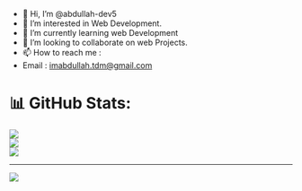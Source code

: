 - 👋 Hi, I’m @abdullah-dev5
- 👀 I’m interested in Web Development.
- 🌱 I’m currently learning web Development
- 💞️ I’m looking to collaborate on web Projects.
- 📫 How to reach me :
- Email : imabdullah.tdm@gmail.com  

<!---
abdullah-dev5/abdullah-dev5 is a ✨ special ✨ repository because its `README.md` (this file) appears on your GitHub profile.
You can click the Preview link to take a look at your changes.
--->


# 📊 GitHub Stats:
![](https://github-readme-stats.vercel.app/api?username=abdullah-dev5&theme=prussian&hide_border=false&include_all_commits=true&count_private=true)<br/>
![](https://github-readme-streak-stats.herokuapp.com/?user=abdullah-dev5&theme=prussian&hide_border=false)<br/>
![](https://github-readme-stats.vercel.app/api/top-langs/?username=abdullah-dev5&theme=prussian&hide_border=false&include_all_commits=true&count_private=true&layout=compact)

---


[![](https://visitcount.itsvg.in/api?id=abdullah-dev5&label=Profile%20Views&pretty=false)](https://visitcount.itsvg.in)
<!-- Proudly created with GPRM ( https://gprm.itsvg.in ) -->
